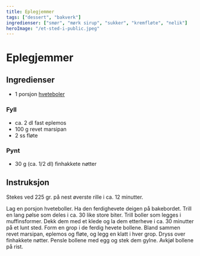 ```yaml
---
title: Eplegjemmer
tags: ["dessert", "bakverk"]
ingredienser: ["smør", "mørk sirup", "sukker", "kremfløte", "nelik"]
heroImage: "/et-sted-i-public.jpeg"
---
```


# Eplegjemmer

## Ingredienser

- 1 porsjon [hveteboler](./hveteboler)

### Fyll

- ca. 2 dl fast eplemos
- 100 g revet marsipan
- 2 ss fløte

### Pynt

- 30 g (ca. 1/2 dl) finhakkete nøtter

## Instruksjon

Stekes ved 225 gr. på nest øverste rille i ca. 12 minutter.

Lag en porsjon hveteboller. Ha den ferdighevete deigen på bakebordet. Trill en lang pølse som deles i ca. 30 like store biter. Trill boller som legges i muffinsformer. Dekk dem med et klede og la dem etterheve i ca. 30 minutter på et lunt sted. Form en grop i de ferdig hevete bollene. Bland sammen revet marsipan, eplemos og fløte, og legg en klatt i hver grop. Dryss over finhakkete nøtter. Pensle bollene med egg og stek dem gylne. Avkjøl bollene på rist.
